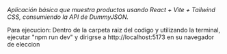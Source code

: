 *Aplicación básica que muestra productos usando React + Vite + Tailwind CSS, consumiendo la API de DummyJSON.*	


 
 Para ejecucion:
 Dentro de la carpeta raiz del codigo y utilizando la terminal, ejecutar "npm run dev" y dirigrse a http://localhost:5173 en su navegador de eleccion
